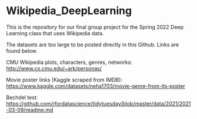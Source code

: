 # Wikipedia_DeepLearning
This is the repository for our final group project for the Spring 2022 Deep Learning class that uses Wikipedia data. 


The datasets are too large to be posted directly in this Github. Links are found below. 

CMU Wikipedia plots, characters, genres, networks: http://www.cs.cmu.edu/~ark/personas/

Movie poster links (Kaggle scraped from IMDB): https://www.kaggle.com/datasets/neha1703/movie-genre-from-its-poster

Bechdel test: https://github.com/rfordatascience/tidytuesday/blob/master/data/2021/2021-03-09/readme.md

